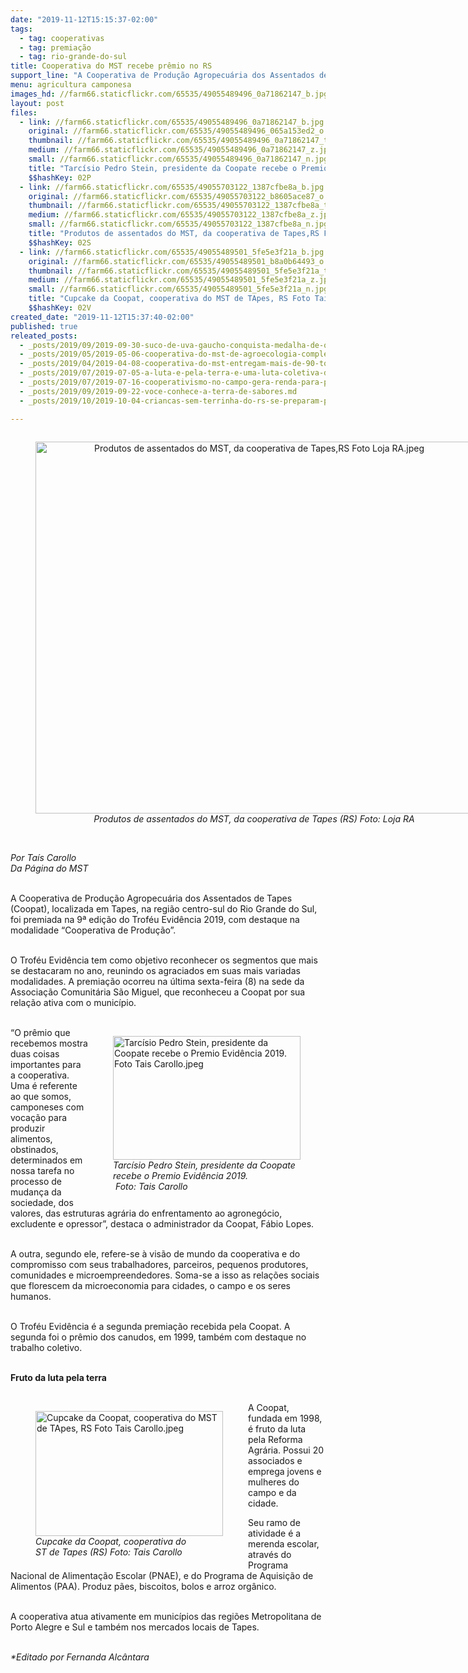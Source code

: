 ```yaml
---
date: "2019-11-12T15:15:37-02:00"
tags:
  - tag: cooperativas
  - tag: premiação
  - tag: rio-grande-do-sul
title: Cooperativa do MST recebe prêmio no RS
support_line: "A Cooperativa de Produção Agropecuária dos Assentados de Tapes recebeu o Troféu Evidência, como reconhecimento por sua atuação no município"
menu: agricultura camponesa
images_hd: //farm66.staticflickr.com/65535/49055489496_0a71862147_b.jpg
layout: post
files:
  - link: //farm66.staticflickr.com/65535/49055489496_0a71862147_b.jpg
    original: //farm66.staticflickr.com/65535/49055489496_065a153ed2_o.jpg
    thumbnail: //farm66.staticflickr.com/65535/49055489496_0a71862147_t.jpg
    medium: //farm66.staticflickr.com/65535/49055489496_0a71862147_z.jpg
    small: //farm66.staticflickr.com/65535/49055489496_0a71862147_n.jpg
    title: "Tarcísio Pedro Stein, presidente da Coopate recebe o Premio Evidência 2019. Foto Tais Carollo.jpeg"
    $$hashKey: 02P
  - link: //farm66.staticflickr.com/65535/49055703122_1387cfbe8a_b.jpg
    original: //farm66.staticflickr.com/65535/49055703122_b8605ace87_o.jpg
    thumbnail: //farm66.staticflickr.com/65535/49055703122_1387cfbe8a_t.jpg
    medium: //farm66.staticflickr.com/65535/49055703122_1387cfbe8a_z.jpg
    small: //farm66.staticflickr.com/65535/49055703122_1387cfbe8a_n.jpg
    title: "Produtos de assentados do MST, da cooperativa de Tapes,RS Foto Loja RA.jpeg"
    $$hashKey: 02S
  - link: //farm66.staticflickr.com/65535/49055489501_5fe5e3f21a_b.jpg
    original: //farm66.staticflickr.com/65535/49055489501_b8a0b64493_o.jpg
    thumbnail: //farm66.staticflickr.com/65535/49055489501_5fe5e3f21a_t.jpg
    medium: //farm66.staticflickr.com/65535/49055489501_5fe5e3f21a_z.jpg
    small: //farm66.staticflickr.com/65535/49055489501_5fe5e3f21a_n.jpg
    title: "Cupcake da Coopat, cooperativa do MST de TApes, RS Foto Tais Carollo.jpeg"
    $$hashKey: 02V
created_date: "2019-11-12T15:37:40-02:00"
published: true
releated_posts:
  - _posts/2019/09/2019-09-30-suco-de-uva-gaucho-conquista-medalha-de-ouro-em-concurso-da-wine-south-america.md
  - _posts/2019/05/2019-05-06-cooperativa-do-mst-de-agroecologia-completa-25-anos.md
  - _posts/2019/04/2019-04-08-cooperativa-do-mst-entregam-mais-de-90-toneladas-de-alimentos-as-escolas.md
  - _posts/2019/07/2019-07-05-a-luta-e-pela-terra-e-uma-luta-coletiva-diante-disso-todas-as-conquistas-tambem-sao.md
  - _posts/2019/07/2019-07-16-cooperativismo-no-campo-gera-renda-para-pequenos-agricultores.md
  - _posts/2019/09/2019-09-22-voce-conhece-a-terra-de-sabores.md
  - _posts/2019/10/2019-10-04-criancas-sem-terrinha-do-rs-se-preparam-para-encontro-estadual.md

---
```

<div style="text-align:center">
<figure class="image" style="display:inline-block"><img alt="Produtos de assentados do MST, da cooperativa de Tapes,RS Foto Loja RA.jpeg" height="595" src="//farm66.staticflickr.com/65535/49055703122_1387cfbe8a_b.jpg" width="700" />
<figcaption><em>Produtos de assentados do MST, da cooperativa de Tapes (RS) Foto: Loja RA</em></figcaption>
</figure>
</div>

<p><br />
<em>Por Ta&iacute;s Carollo<br />
Da P&aacute;gina do MST</em><br />
&nbsp;</p>

<p>A Cooperativa de Produ&ccedil;&atilde;o Agropecu&aacute;ria dos Assentados de Tapes (Coopat), localizada em Tapes, na regi&atilde;o centro-sul do Rio Grande do Sul, foi premiada na 9&ordf; edi&ccedil;&atilde;o do Trof&eacute;u Evid&ecirc;ncia 2019, com destaque na modalidade &ldquo;Cooperativa de Produ&ccedil;&atilde;o&rdquo;.<br />
&nbsp;</p>

<p>O Trof&eacute;u Evid&ecirc;ncia tem como objetivo&nbsp;reconhecer os segmentos que mais se destacaram no ano, reunindo os agraciados em suas mais variadas modalidades. A premia&ccedil;&atilde;o ocorreu na &uacute;ltima sexta-feira (8) na sede da Associa&ccedil;&atilde;o Comunit&aacute;ria S&atilde;o Miguel, que reconheceu a Coopat por sua rela&ccedil;&atilde;o ativa com o munic&iacute;pio.<br />
&nbsp;</p>

<figure class="image" style="float:right"><img alt="Tarcísio Pedro Stein, presidente da Coopate recebe o Premio Evidência 2019. Foto Tais Carollo.jpeg" height="198" src="//farm66.staticflickr.com/65535/49055489496_0a71862147_b.jpg" width="300" />
<figcaption><em>Tarcísio Pedro Stein, presidente da Coopate<br />
recebe o Premio Evidência 2019.<br />
&nbsp;Foto: Tais Carollo</em></figcaption>
</figure>

<p>&ldquo;O pr&ecirc;mio que recebemos mostra duas coisas importantes para a cooperativa. Uma &eacute; referente ao que somos, camponeses com voca&ccedil;&atilde;o para produzir alimentos, obstinados, determinados em nossa tarefa no processo de mudan&ccedil;a da sociedade, dos valores, das estruturas agr&aacute;ria do enfrentamento ao agroneg&oacute;cio, excludente e opressor&rdquo;, destaca o administrador da Coopat, F&aacute;bio Lopes.<br />
&nbsp;</p>

<p>A outra, segundo ele, refere-se &agrave; vis&atilde;o de mundo da cooperativa e do compromisso com seus trabalhadores, parceiros, pequenos produtores, comunidades e microempreendedores. Soma-se a isso as rela&ccedil;&otilde;es sociais que florescem da microeconomia para cidades, o campo e os seres humanos.<br />
&nbsp;</p>

<p>O Trof&eacute;u Evid&ecirc;ncia &eacute; a segunda premia&ccedil;&atilde;o recebida pela Coopat. A segunda foi o pr&ecirc;mio dos canudos, em 1999, tamb&eacute;m com destaque no trabalho coletivo.<br />
&nbsp;</p>

<p><strong>Fruto da luta pela terra</strong><br />
&nbsp;</p>

<figure class="image" style="float:left"><img alt="Cupcake da Coopat, cooperativa do MST de TApes, RS Foto Tais Carollo.jpeg" height="200" src="//farm66.staticflickr.com/65535/49055489501_5fe5e3f21a_b.jpg" width="300" />
<figcaption><em>Cupcake da Coopat, cooperativa do<br />
ST de Tapes (RS) Foto: Tais Carollo</em></figcaption>
</figure>

<p>A Coopat, fundada em 1998, &eacute; fruto da luta pela Reforma Agr&aacute;ria. Possui 20 associados e emprega jovens e mulheres do campo e da cidade.</p>

<p>Seu ramo de atividade &eacute; a merenda escolar, atrav&eacute;s do Programa Nacional de Alimenta&ccedil;&atilde;o Escolar (PNAE), e do Programa de Aquisi&ccedil;&atilde;o de Alimentos (PAA). Produz p&atilde;es, biscoitos, bolos e arroz org&acirc;nico.<br />
&nbsp;</p>

<p>A cooperativa atua ativamente em munic&iacute;pios das regi&otilde;es Metropolitana de Porto Alegre e Sul e tamb&eacute;m nos mercados locais de Tapes.</p>

<p><br />
<em>*Editado por Fernanda Alc&acirc;ntara</em></p>
